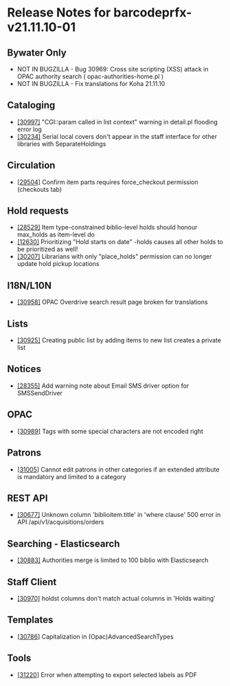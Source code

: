 
# Release Notes for barcodeprfx-v21.11.10-01

## Bywater Only

- NOT IN BUGZILLA - Bug 30969: Cross site scripting (XSS) attack in OPAC authority search ( opac-authorities-home.pl )
- NOT IN BUGZILLA - Fix translations for Koha 21.11.10

## Cataloging

- [[30997]](http://bugs.koha-community.org/bugzilla3/show_bug.cgi?id=30997) "CGI::param called in list context" warning in detail.pl flooding error log
- [[30234]](http://bugs.koha-community.org/bugzilla3/show_bug.cgi?id=30234) Serial local covers don't appear in the staff interface for other libraries with SeparateHoldings

## Circulation

- [[29504]](http://bugs.koha-community.org/bugzilla3/show_bug.cgi?id=29504) Confirm item parts requires force_checkout permission (checkouts tab)

## Hold requests

- [[28529]](http://bugs.koha-community.org/bugzilla3/show_bug.cgi?id=28529) Item type-constrained biblio-level holds should honour max_holds as item-level do
- [[12630]](http://bugs.koha-community.org/bugzilla3/show_bug.cgi?id=12630) Prioritizing "Hold starts on date" -holds causes all other holds to be prioritized as well!
- [[30207]](http://bugs.koha-community.org/bugzilla3/show_bug.cgi?id=30207) Librarians with only "place_holds" permission can no longer update hold pickup locations

## I18N/L10N

- [[30958]](http://bugs.koha-community.org/bugzilla3/show_bug.cgi?id=30958) OPAC Overdrive search result page broken for translations

## Lists

- [[30925]](http://bugs.koha-community.org/bugzilla3/show_bug.cgi?id=30925) Creating public list by adding items to new list creates a private list

## Notices

- [[28355]](http://bugs.koha-community.org/bugzilla3/show_bug.cgi?id=28355) Add warning note about Email SMS driver option for SMSSendDriver

## OPAC

- [[30989]](http://bugs.koha-community.org/bugzilla3/show_bug.cgi?id=30989) Tags with some special characters are not encoded right

## Patrons

- [[31005]](http://bugs.koha-community.org/bugzilla3/show_bug.cgi?id=31005) Cannot edit patrons in other categories if an extended attribute is mandatory and limited to a category

## REST API

- [[30677]](http://bugs.koha-community.org/bugzilla3/show_bug.cgi?id=30677) Unknown column 'biblioitem.title' in 'where clause' 500 error in API /api/v1/acquisitions/orders

## Searching - Elasticsearch

- [[30883]](http://bugs.koha-community.org/bugzilla3/show_bug.cgi?id=30883) Authorities merge is limited to 100 biblio with Elasticsearch

## Staff Client

- [[30970]](http://bugs.koha-community.org/bugzilla3/show_bug.cgi?id=30970) holdst columns don't match actual columns in 'Holds waiting'

## Templates

- [[30786]](http://bugs.koha-community.org/bugzilla3/show_bug.cgi?id=30786) Capitalization in (Opac)AdvancedSearchTypes

## Tools

- [[31220]](http://bugs.koha-community.org/bugzilla3/show_bug.cgi?id=31220) Error when attempting to export selected labels as PDF


